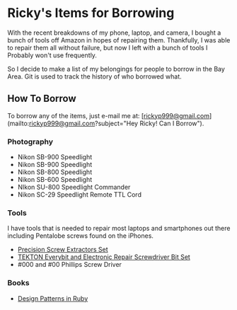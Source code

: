 # Ricky's Items for Borrowing

With the recent breakdowns of my phone, laptop, and camera, I bought a bunch of tools off Amazon in hopes of repairing them. Thankfully, I was able to repair them all without failure, but now I left with a bunch of tools I Probably won't use frequently.

So I decide to make a list of my belongings for people to borrow in the Bay Area. Git is used to track the history of who borrowed what.

## How To Borrow

To borrow any of the items, just e-mail me at: [rickyp999@gmail.com](mailto:rickyp999@gmail.com?subject="Hey Ricky! Can I Borrow").

### Photography

- Nikon SB-900 Speedlight
- Nikon SB-900 Speedlight
- Nikon SB-800 Speedlight
- Nikon SB-600 Speedlight
- NIkon SU-800 Speedlight Commander
- Nikon SC-29 Speedlight Remote TTL Cord

### Tools

I have tools that is needed to repair most laptops and smartphones out there including Pentalobe screws found on the iPhones.

- [Precision Screw Extractors Set](http://www.amazon.com/gp/product/B000JCT3W0/ref=oh_details_o01_s00_i00)
- [TEKTON Everybit and Electronic Repair Screwdriver Bit Set](http://www.amazon.com/gp/product/B008HYVG6I/ref=oh_details_o02_s00_i00)
- #000 and #00 Phillips Screw Driver

### Books

- [Design Patterns in Ruby](http://www.amazon.com/gp/product/0321490452/ref=oh_details_o04_s00_i00)
